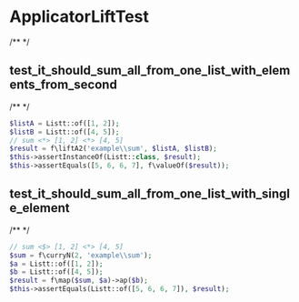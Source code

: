 # ApplicatorLiftTest
/**
 */


## test_it_should_sum_all_from_one_list_with_elements_from_second
/**
     */

```php
$listA = Listt::of([1, 2]);
$listB = Listt::of([4, 5]);
// sum <*> [1, 2] <*> [4, 5]
$result = f\liftA2('example\\sum', $listA, $listB);
$this->assertInstanceOf(Listt::class, $result);
$this->assertEquals([5, 6, 6, 7], f\valueOf($result));
```


## test_it_should_sum_all_from_one_list_with_single_element
/**
     */

```php
// sum <$> [1, 2] <*> [4, 5]
$sum = f\curryN(2, 'example\\sum');
$a = Listt::of([1, 2]);
$b = Listt::of([4, 5]);
$result = f\map($sum, $a)->ap($b);
$this->assertEquals(Listt::of([5, 6, 6, 7]), $result);
```

